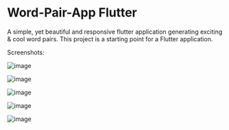 # Word-Pair-App Flutter

A simple, yet beautiful and responsive flutter application generating exciting & cool word pairs.
This project is a starting point for a Flutter application.

Screenshots:

![image](https://github.com/ZARRAR-1/Flutter-Wordpair-App/assets/106697920/6be23935-8ae5-43d7-ac13-b9aaa286e238)

![image](https://github.com/ZARRAR-1/Flutter-Wordpair-App/assets/106697920/780974f9-4d16-48e6-8de3-d1be6d531ff5)

![image](https://github.com/ZARRAR-1/Flutter-Wordpair-App/assets/106697920/4844cc73-c38c-42b5-9892-a9de951971ca)

![image](https://github.com/ZARRAR-1/Flutter-Wordpair-App/assets/106697920/9306918e-0c61-44a2-a4c2-8c4126499e63)

![image](https://github.com/ZARRAR-1/Flutter-Wordpair-App/assets/106697920/08decf40-4dc7-4087-b914-e3d505704c51)
